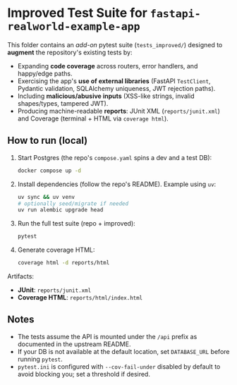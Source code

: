 
# Improved Test Suite for `fastapi-realworld-example-app`

This folder contains an _add-on_ pytest suite (`tests_improved/`) designed to **augment** the repository's existing tests by:
- Expanding **code coverage** across routers, error handlers, and happy/edge paths.
- Exercising the app's **use of external libraries** (FastAPI `TestClient`, Pydantic validation, SQLAlchemy uniqueness, JWT rejection paths).
- Including **malicious/abusive inputs** (XSS-like strings, invalid shapes/types, tampered JWT).
- Producing machine-readable **reports**: JUnit XML (`reports/junit.xml`) and Coverage (terminal + HTML via `coverage html`).

## How to run (local)
1. Start Postgres (the repo's `compose.yaml` spins a dev and a test DB):
   ```bash
   docker compose up -d
   ```

2. Install dependencies (follow the repo's README). Example using `uv`:
   ```bash
   uv sync && uv venv
   # optionally seed/migrate if needed
   uv run alembic upgrade head
   ```

3. Run the full test suite (repo + improved):
   ```bash
   pytest
   ```

4. Generate coverage HTML:
   ```bash
   coverage html -d reports/html
   ```

Artifacts:
- **JUnit**: `reports/junit.xml`
- **Coverage HTML**: `reports/html/index.html`

## Notes
- The tests assume the API is mounted under the `/api` prefix as documented in the upstream README.
- If your DB is not available at the default location, set `DATABASE_URL` before running `pytest`.
- `pytest.ini` is configured with `--cov-fail-under` disabled by default to avoid blocking you; set a threshold if desired.
